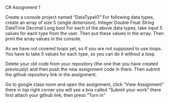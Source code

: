 ﻿C# Assignment 1

Create a console project named “DataTypeIO”
For following data types, create an array of size 5 (single dimension).
Integer
Double
Float
String
DateTime
Decimal
Long
bool
For each of the above data types, take input 5 values for each type from the user.
Then put these values in the array.
Then print the array values in the console.

As we have not covered loops yet, so if you are not supposed to use loops. 
You have to take 5 values for each type, so you can do it without a loop.

Delete your old code from your repository (the one that you have created previously) 
and then push the new assignment code in there. Then submit the github repository link in the assignment.

Go to google class room and open the assignment,
click “View Assignment” there in top right corner you will see a box called “Submit your work” 
there first attach your github link, then press “Turn in”
